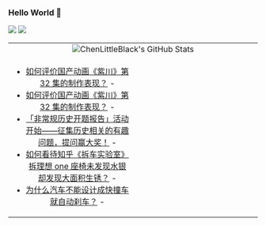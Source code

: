 ### Hello World 👋

[![](https://img.shields.io/badge/@ChenLittleBlack-1a6c81?style=flat&logo=java&logoColor=1a6c81&label=Java&colorA=ffffff)](https://www.java.com/)
[![](https://img.shields.io/badge/@ChenLittleBlack-41b883?style=flat&logo=vuedotjs&logoColor=41b883&label=Vue&colorA=ffffff)](https://cn.vuejs.org/)

<table>
<tr>
<td colspan="2" style="text-align: center;">
<img alt="ChenLittleBlack's GitHub Stats" src="https://github-readme-stats.vercel.app/api?username=ChenLittleBlack&show_icons=true&icon_color=CE1D2D&text_color=718096&bg_color=ffffff&hide_title=true" />
</td>
</tr>
<tr>
<td align="center" valign="middle">

<!-- START_SECTION:blog -->
* <a href='http://www.zhihu.com/question/542864354/answer/2570655130?utm_campaign=rss&utm_medium=rss&utm_source=rss&utm_content=title' target='_blank'>如何评价国产动画《紫川》第 32 集的制作表现？</a> - 
* <a href='http://www.zhihu.com/question/542864354/answer/2573249309?utm_campaign=rss&utm_medium=rss&utm_source=rss&utm_content=title' target='_blank'>如何评价国产动画《紫川》第 32 集的制作表现？</a> - 
* <a href='http://zhuanlan.zhihu.com/p/540788961?utm_campaign=rss&utm_medium=rss&utm_source=rss&utm_content=title' target='_blank'>「非常规历史开题报告」活动开始——征集历史相关的有趣问题，提问赢大奖！</a> - 
* <a href='http://www.zhihu.com/question/475149068/answer/2027259245?utm_campaign=rss&utm_medium=rss&utm_source=rss&utm_content=title' target='_blank'>如何看待知乎《拆车实验室》拆理想 one 座椅未发现水银却发现大面积生锈？</a> - 
* <a href='http://www.zhihu.com/question/20498808/answer/2176579917?utm_campaign=rss&utm_medium=rss&utm_source=rss&utm_content=title' target='_blank'>为什么汽车不能设计成快撞车就自动刹车？</a> - 
<!-- END_SECTION:blog -->

</td>
<td valign="middle" width="50%">

<!-- START_SECTION:douban -->

<!-- END_SECTION:douban -->

</td>
</tr>
</table>
